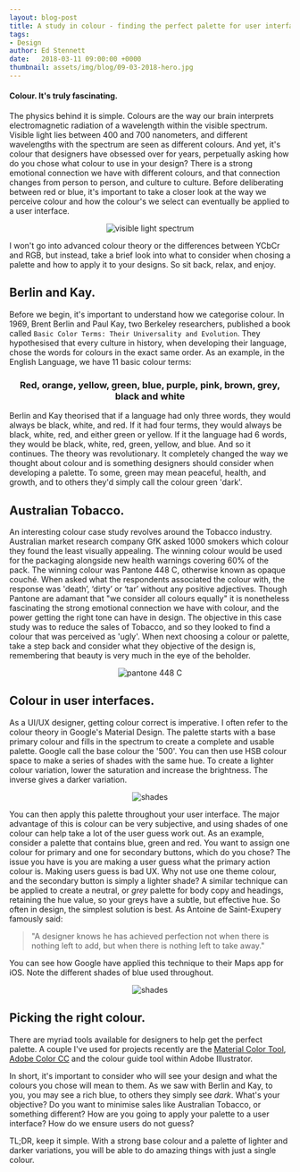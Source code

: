 ```yaml
---
layout: blog-post
title: A study in colour - finding the perfect palette for user interfaces.
tags:
- Design
author: Ed Stennett
date:   2018-03-11 09:00:00 +0000
thumbnail: assets/img/blog/09-03-2018-hero.jpg
---
```


#### Colour. It's truly fascinating.

The physics behind it is simple. Colours are the way our brain interprets electromagnetic radiation of a wavelength within the visible spectrum. Visible light lies between 400 and 700 nanometers, and different wavelengths with the spectrum are seen as different colours. And yet, it's colour that designers have obsessed over for years, perpetually asking how do you chose what colour to use in your design? There is a strong emotional connection we have with different colours, and that connection changes from person to person, and culture to culture. Before deliberating between red or blue, it's important to take a closer look at the way we perceive colour and how the colour's we select can eventually be applied to a user interface.

<div align="center">
    <img src="{{site.baseurl}}/assets/img/blog/09-03-2018-visible-light.png" class="post-img" alt="visible light spectrum" />
</div>

I won't go into advanced colour theory or the differences between YCbCr and RGB, but instead, take a brief look into what to consider when chosing a palette and how to apply it to your designs. So sit back, relax, and enjoy.

## Berlin and Kay.

Before we begin, it's important to understand how we categorise colour. In 1969, Brent Berlin and Paul Kay, two Berkeley researchers, published a book called `Basic Color Terms: Their Universality and Evolution`. They hypothesised that every culture in history, when developing their language, chose the words for colours in the exact same order. As an example, in the English Language, we have 11 basic colour terms:

<div align="center">
    <h3>Red, orange, yellow, green, blue, purple, pink, brown, grey, black and white</h3>
</div>

Berlin and Kay theorised that if a language had only three words, they would always be black, white, and red. If it had four terms, they would always be black, white, red, and either green or yellow. If it the language had 6 words, they would be black, white, red, green, yellow, and blue. And so it continues. The theory was revolutionary. It completely changed the way we thought about colour and is something designers should consider when developing a palette. To some, green may mean peaceful, health, and growth, and to others they'd simply call the colour green 'dark'.   

## Australian Tobacco.

An interesting colour case study revolves around the Tobacco industry. Australian market research company GfK asked 1000 smokers which colour they found the least visually appealing. The winning colour would be used for the packaging alongside new health warnings covering 60% of the pack. The winning colour was Pantone 448 C, otherwise known as opaque couché. When asked what the respondents associated the colour with, the response was 'death’, ‘dirty’ or ‘tar’ without any positive adjectives. Though Pantone are adamant that "we consider all colours equally" it is nonetheless fascinating the strong emotional connection we have with colour, and the power getting the right tone can have in design. The objective in this case study was to reduce the sales of Tobacco, and so they looked to find a colour that was perceived as 'ugly'. When next choosing a colour or palette, take a step back and consider what they objective of the design is, remembering that beauty is very much in the eye of the beholder.

<div align="center">
    <img src="{{site.baseurl}}/assets/img/blog/09-03-2018-pantone.png" class="post-img" alt="pantone 448 C" />
</div>

## Colour in user interfaces.

As a UI/UX designer, getting colour correct is imperative. I often refer to the colour theory in Google's Material Design. The palette starts with a base primary colour and fills in the spectrum to create a complete and usable palette. Google call the base colour the '500'. You can then use HSB colour space to make a series of shades with the same hue. To create a lighter colour variation, lower the saturation and increase the brightness. The inverse gives a darker variation.

<div align="center">
    <img src="{{site.baseurl}}/assets/img/blog/09-03-2018-shades.png" class="post-img" alt="shades" />
</div>

You can then apply this palette throughout your user interface. The major advantage of this is colour can be very subjective, and using shades of one colour can help take a lot of the user guess work out. As an example, consider a palette that contains blue, green and red. You want to assign one colour for primary and one for secondary buttons, which do you chose? The issue you have is you are making a user guess what the primary action colour is. Making users guess is bad UX. Why not use one theme colour, and the secondary button is simply a lighter shade?
A similar technique can be applied to create a neutral, or _grey_ palette for body copy and headings, retaining the hue value, so your greys have a subtle, but effective hue.
So often in design, the simplest solution is best. As Antoine de Saint-Exupery famously said:

> "A designer knows he has achieved perfection not when there is nothing left to add, but when there is nothing left to take away."

You can see how Google have applied this technique to their Maps app for iOS. Note the different shades of blue used throughout.

<div align="center">
    <img src="{{site.baseurl}}/assets/img/blog/09-03-2018-ui.png" class="post-img" alt="shades" />
</div>

## Picking the right colour.

There are myriad tools available for designers to help get the perfect palette. A couple I've used for projects recently are the [Material Color Tool](https://material.io/color/#!/?view.left=0&view.right=0), [Adobe Color CC](https://color.adobe.com/create/color-wheel/) and the colour guide tool within Adobe Illustrator.

In short, it's important to consider who will see your design and what the colours you chose will mean to them. As we saw with Berlin and Kay, to you, you may see a rich blue, to others they simply see _dark_. What's your objective? Do you want to minimise sales like Australian Tobacco, or something different? How are you going to apply your palette to a user interface? How do we ensure users do not guess?

TL;DR, keep it simple. With a strong base colour and a palette of lighter and darker variations, you will be able to do amazing things with just a single colour.